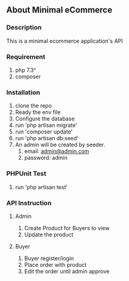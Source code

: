 ## About Minimal eCommerce

### Description

This is a minimal ecommerce application's API

### Requirement

1. php 7.3^
2. composer

### Installation

1. clone the repo
2. Ready the env file
3. Configure the database
4. run 'php artisan migrate'
5. run 'composer update'
6. run 'php artisan db:seed'
7. An admin will be created by seeder.
    1. email:    admin@admin.com
    2. password:    admin

### PHPUnit Test

1. run 'php artisan test'

### API Instruction

1. Admin
    1. Create Product for Buyers to view
    2. Update the product

2. Buyer
    1. Buyer register/login
    2. Place order with product
    3. Edit the order until admin approve
